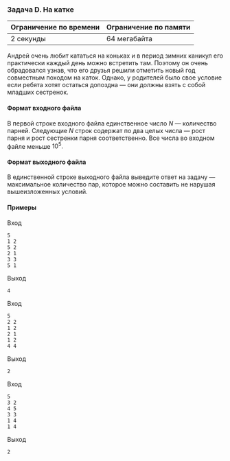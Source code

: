 

### Задача D. На катке

| Ограничение по времени      | Ограничение по памяти         |
|:----------------------------|:------------------------------|
|2 секунды|64 мегабайта|

Андрей очень любит кататься на коньках и в период зимних каникул его практически каждый день можно встретить там. Поэтому он очень обрадовался узнав, что его друзья решили отметить новый год совместным походом на каток. Однако, у родителей было свое условие если ребята хотят остаться допоздна — они должны взять с собой младших сестренок.

#### Формат входного файла

В первой строке входного файла единственное число $N$ — количество парней. Следующие $N$ строк содержат по два целых числа — рост парня и рост сестренки парня соответственно. Все числа во входном файле меньше $10^5.$


#### Формат выходного файла

В единственной строке выходного файла выведите ответ на задачу — максимальное количество пар, которое можно составить не нарушая вышеизложенных условий.

#### Примеры

Вход
```
5
1 2
5 2
2 1
3 3
5 1
```

Выход
```
4
```
Вход
```
5
2 2
1 2
2 1
1 2
4 4
```

Выход
```
2
```
Вход
```
5
3 2
4 5
3 3
1 4
1 4
```

Выход
```
2
```
